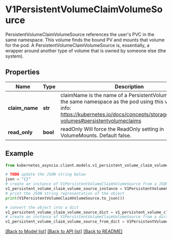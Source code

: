 # V1PersistentVolumeClaimVolumeSource

PersistentVolumeClaimVolumeSource references the user's PVC in the same namespace. This volume finds the bound PV and mounts that volume for the pod. A PersistentVolumeClaimVolumeSource is, essentially, a wrapper around another type of volume that is owned by someone else (the system).

## Properties

Name | Type | Description | Notes
------------ | ------------- | ------------- | -------------
**claim_name** | **str** | claimName is the name of a PersistentVolumeClaim in the same namespace as the pod using this volume. More info: https://kubernetes.io/docs/concepts/storage/persistent-volumes#persistentvolumeclaims | 
**read_only** | **bool** | readOnly Will force the ReadOnly setting in VolumeMounts. Default false. | [optional] 

## Example

```python
from kubernetes_asyncio.client.models.v1_persistent_volume_claim_volume_source import V1PersistentVolumeClaimVolumeSource

# TODO update the JSON string below
json = "{}"
# create an instance of V1PersistentVolumeClaimVolumeSource from a JSON string
v1_persistent_volume_claim_volume_source_instance = V1PersistentVolumeClaimVolumeSource.from_json(json)
# print the JSON string representation of the object
print(V1PersistentVolumeClaimVolumeSource.to_json())

# convert the object into a dict
v1_persistent_volume_claim_volume_source_dict = v1_persistent_volume_claim_volume_source_instance.to_dict()
# create an instance of V1PersistentVolumeClaimVolumeSource from a dict
v1_persistent_volume_claim_volume_source_from_dict = V1PersistentVolumeClaimVolumeSource.from_dict(v1_persistent_volume_claim_volume_source_dict)
```
[[Back to Model list]](../README.md#documentation-for-models) [[Back to API list]](../README.md#documentation-for-api-endpoints) [[Back to README]](../README.md)


